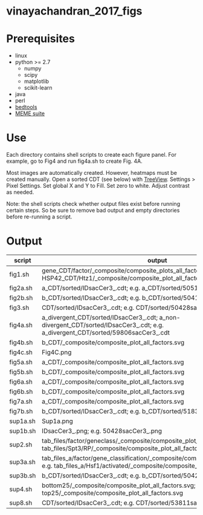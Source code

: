 # vinayachandran_2017_figs

# Prerequisites

* linux
* python >= 2.7
    * numpy
    * scipy
    * matplotlib
    * scikit-learn
* java
* perl
* [bedtools](http://bedtools.readthedocs.io/en/latest/content/installation.html)
* [MEME suite](http://meme-suite.org/doc/install.html?man_type=web)

# Use
Each directory contains shell scripts to create each figure panel. For example, go to Fig4 and run fig4a.sh to create Fig. 4A. 

Most images are automatically created. However, heatmaps must be created manually. Open a sorted CDT (see below) with [TreeView](http://jtreeview.sourceforge.net/). Settings > Pixel Settings. Set global X and Y to Fill. Set zero to white. Adjust contrast as needed. 

Note: the shell scripts check whether output files exist before running certain steps. So be sure to remove bad output and empty directories before re-running a script.

# Output

script | output
--- | ---
fig1.sh | gene_CDT/factor/_composite/composite_plots_all_factors.svg; e.g. HSP42_CDT/Htz1/_composite/composite_plot_all_factors.svg
fig2a.sh | a_CDT/sorted/IDsacCer3_.cdt; e.g. a_CDT/sorted/50519sacCer3_.cdt
fig2b.sh | b_CDT/sorted/IDsacCer3_.cdt; e.g. b_CDT/sorted/50417sacCer3_.cdt
fig3.sh | CDT/sorted/IDsacCer3_.cdt; e.g. CDT/sorted/50428sacCer3_.cdt
fig4a.sh | a_divergent_CDT/sorted/IDsacCer3_.cdt; a_non-divergent_CDT/sorted/IDsacCer3_.cdt; e.g. a_divergent_CDT/sorted/59806sacCer3_.cdt
fig4b.sh | b_CDT/_composite/composite_plot_all_factors.svg
fig4c.sh | Fig4C.png
fig5a.sh | a_CDT/_composite/composite_plot_all_factors.svg
fig5b.sh | b_CDT/_composite/composite_plot_all_factors.svg
fig6a.sh | a_CDT/_composite/composite_plot_all_factors.svg
fig6b.sh | b_CDT/_composite/composite_plot_all_factors.svg
fig7a.sh | a_CDT/_composite/composite_plot_all_factors.svg
fig7b.sh | b_CDT/sorted/IDsacCer3_.cdt; e.g. b_CDT/sorted/51831sacCer3_.cdt
sup1a.sh | Sup1a.png
sup1b.sh | IDsacCer3_.png; e.g. 50428sacCer3_.png
sup2.sh | tab_files/factor/geneclass/_composite/composite_plot_all_factors.svg; e.g. tab_files/Spt3/RP/_composite/composite_plot_all_factors.svg
sup3a.sh | tab_files_a/factor/gene_classification/_composite/composite_plot_all_factors.svg; e.g. tab_files_a/Hsf1/activated/_composite/composite_plot_all_factors.svg
sup3b.sh | b_CDT/sorted/IDsacCer3_.cdt; e.g. b_CDT/sorted/50428sacCer3_.cdt
sup4.sh | bottom25/_composite/composite_plot_all_factors.svg; top25/_composite/composite_plot_all_factors.svg
sup8.sh | CDT/sorted/IDsacCer3_.cdt; e.g. CDT/sorted/53811sacCer3_.cdt
